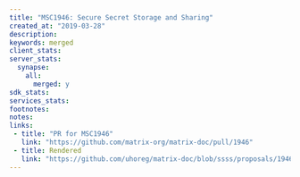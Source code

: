 ```yaml
---
title: "MSC1946: Secure Secret Storage and Sharing"
created_at: "2019-03-28"
description:
keywords: merged
client_stats:
server_stats:
  synapse:
    all:
      merged: y
sdk_stats:
services_stats:
footnotes:
notes:
links:
 - title: "PR for MSC1946"
   link: "https://github.com/matrix-org/matrix-doc/pull/1946"
 - title: Rendered
   link: "https://github.com/uhoreg/matrix-doc/blob/ssss/proposals/1946-secure_server-side_storage.md"
---
```

